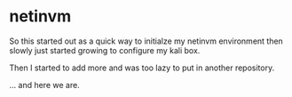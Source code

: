 # netinvm
So this started out as a quick way to initialze my netinvm environment
then slowly just started growing to configure my kali box.

Then I started to add more and was too lazy to put in another repository.

... and here we are.
